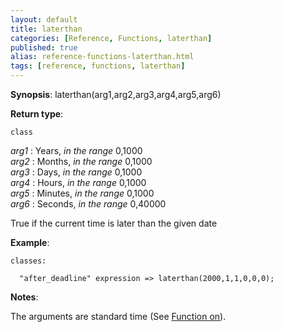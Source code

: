 ```yaml
---
layout: default
title: laterthan
categories: [Reference, Functions, laterthan]
published: true
alias: reference-functions-laterthan.html
tags: [reference, functions, laterthan]
---
```




**Synopsis**: laterthan(arg1,arg2,arg3,arg4,arg5,arg6) 

**Return type**:

`class`

  
 *arg1* : Years, *in the range* 0,1000   
 *arg2* : Months, *in the range* 0,1000   
 *arg3* : Days, *in the range* 0,1000   
 *arg4* : Hours, *in the range* 0,1000   
 *arg5* : Minutes, *in the range* 0,1000   
 *arg6* : Seconds, *in the range* 0,40000   

True if the current time is later than the given date

**Example**:  
   

```cf3
classes:

  "after_deadline" expression => laterthan(2000,1,1,0,0,0);
```

**Notes**:  
   

The arguments are standard time (See [Function on](#Function-on)).

